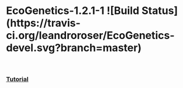 <h1> EcoGenetics-1.2.1-1 ![Build Status](https://travis-ci.org/leandroroser/EcoGenetics-devel.svg?branch=master) </h1> 
<br/>



<h3><a href=https://leandroroser.github.io/EcoGenetics-Tutorial/> Tutorial </a></h3>


